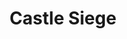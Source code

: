---
title: Castle Siege
developer: Lubos Lenco
image: CastleSiege.jpg
link: http://luboslenco.com/post/8146576053/castle-siege-i-love-this-game-its-genuinely
mac: https://itunes.apple.com/us/app/castle-siege-fantasy-battles/id631564393
windows: http://gum.co/castlesiege
ios: http://itunes.apple.com/us/app/castle-siege-free/id522940766
android: https://play.google.com/store/apps/details?id=com.luboslenco.castlesiegefree
blackberry: http://appworld.blackberry.com/webstore/content/117459/
amazon: http://www.amazon.com/gp/product/B00823P6CE
html5: http://gum.co/castlesiege
---
